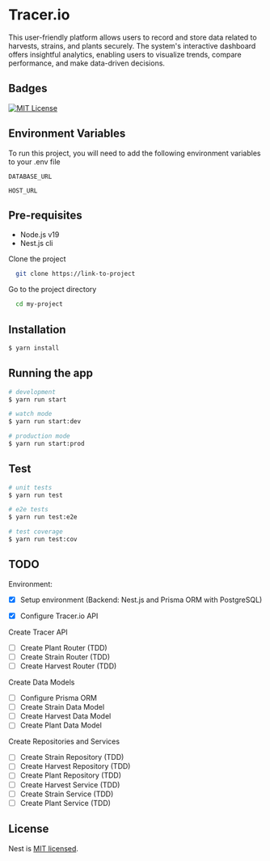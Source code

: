 
# Tracer.io

This user-friendly platform allows users to record and store data related to harvests, strains, and plants securely. The system's interactive dashboard offers insightful analytics, enabling users to visualize trends, compare performance, and make data-driven decisions.


## Badges

[![MIT License](https://img.shields.io/badge/License-MIT-green.svg)](https://choosealicense.com/licenses/mit/)



## Environment Variables

To run this project, you will need to add the following environment variables to your .env file

`DATABASE_URL`

`HOST_URL`

## Pre-requisites

- Node.js v19
- Nest.js cli

Clone the project

```bash
  git clone https://link-to-project
```

Go to the project directory

```bash
  cd my-project
```

## Installation

```bash
$ yarn install
```

## Running the app

```bash
# development
$ yarn run start

# watch mode
$ yarn run start:dev

# production mode
$ yarn run start:prod
```

## Test

```bash
# unit tests
$ yarn run test

# e2e tests
$ yarn run test:e2e

# test coverage
$ yarn run test:cov
```

## TODO

Environment:

- [x] Setup environment (Backend: Nest.js and Prisma ORM with PostgreSQL)

- [x] Configure Tracer.io API

Create Tracer API

- [ ] Create Plant Router (TDD)
- [ ] Create Strain Router (TDD)
- [ ] Create Harvest Router (TDD)

Create Data Models

- [ ] Configure Prisma ORM
- [ ] Create Strain Data Model
- [ ] Create Harvest Data Model
- [ ] Create Plant Data Model

Create Repositories and Services

- [ ] Create Strain Repository (TDD)
- [ ] Create Harvest Repository (TDD)
- [ ] Create Plant Repository (TDD)
- [ ] Create Harvest Service (TDD)
- [ ] Create Strain Service (TDD)
- [ ] Create Plant Service (TDD)

## License

Nest is [MIT licensed](LICENSE).
